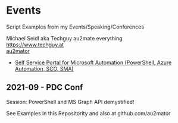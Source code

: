 # Events
Script Examples from my Events/Speaking/Conferences

Michael Seidl aka Techguy
au2mate everything
<br>
https://www.techguy.at
<br>
<a href="https://www.au2mator.com/?utm_source=github&utm_medium=social&utm_campaign=Techguy&utm_content=Events"> au2mator
 - Self Service Portal for Microsoft Automation (PowerShell, Azure Automation, SCO, SMA)</a>


## 2021-09 - PDC Conf
Session: PowerShell and MS Graph API demystified!

See Examples in this Repositority and also at github.com/au2mator
